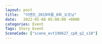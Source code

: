 ```yaml
---
layout: post
title:  "이벤트_2019여름_0화_오프닝"
date:   2022-05-08 05:00:00 +0000
categories: Event
Tags: Story Event
SceneCode: ["scene_evt190627_cp0_q1_s10"]
---
```

